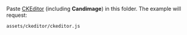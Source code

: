 Paste [CKEditor](http://ckeditor.com/) (including **Candimage**) in this folder. The example will request:

``` html
assets/ckeditor/ckeditor.js
```